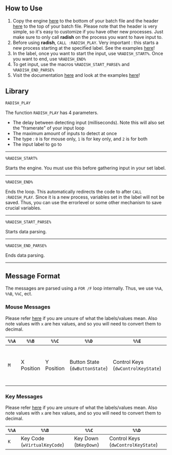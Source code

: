 ## How to Use

1. Copy the engine [here](../src/engine.bat) to the bottom of your batch file and the header [here](../src/header.bat) to the top of your batch file. Please note that the header is very simple, so it's easy to customize if you have other new processes. Just make sure to only call **radish** on the process you want to have input to.
2. Before using **radish**, ```CALL :RADISH_PLAY```. Very important : this starts a new process starting at the specified label. See the examples [here](ex)!
3. In the label, once you want to start the input, use ```%RADISH_START%```. Once you want to end, use ```%RADISH_END%```
4. To get input, use the macros ```%RADISH_START_PARSE%``` and ```%RADISH_END_PARSE%```
5. Visit the documentation [here](doc/README.md) and look at the examples [here](../ex)!

## Library

```Batch
RADISH_PLAY
```

The function ```RADISH_PLAY``` has 4 parameters. 
* The delay between detecting input (milliseconds). Note this will also set the "framerate" of your input loop
* The maximum amount of inputs to detect at once
* The type : ```0``` is for mouse only, ```1``` is for key only, and ```2``` is for both
* The input label to go to

---

```Batch
%RADISH_START%
```

Starts the engine. You must use this before gathering input in your set label.

---

```Batch
%RADISH_END%
```

Ends the loop. This automatically redirects the code to after ```CALL :RADISH_PLAY```. Since it is a new process, variables set in the label will not be saved. Thus, you can use the errorlevel or some other mechanism to save crucial variables.

---

```Batch
%RADISH_START_PARSE%
```

Starts data parsing.

---

```Batch
%RADISH_END_PARSE%
```

Ends data parsing.

---

## Message Format

The messages are parsed using a ```FOR /F``` loop internally. Thus, we use ```%%A```, ```%%B```, ```%%C```, ect.

### Mouse Messages

Please refer [here](https://learn.microsoft.com/en-us/windows/console/mouse-event-record-str) if you are unsure of what the labels/values mean. Also note values with ```x``` are hex values, and so you will need to convert them to decimal.

| ```%%A```  | ```%%B``` | ```%%C``` | ```%%D``` | ```%%E``` | ```%%F``` | ```%%G``` |
| ------------- | ------------- | ------------- | ------------- | ------------- | ------------- | ------------- |
| ```M```  | X Position  | Y Position  | Button State (```dwButtonState```) | Control Keys (```dwControlKeyState```) | Event (```dwEventFlags```) | Scroll Wheel Direction (```1``` for up, ```-1``` for down) |

### Key Messages

Please refer [here](https://learn.microsoft.com/en-us/windows/console/key-event-record-str) if you are unsure of what the labels/values mean. Also note values with ```x``` are hex values, and so you will need to convert them to decimal.

| ```%%A```  | ```%%B``` | ```%%C``` | ```%%D``` |
| ------------- | ------------- | ------------- | ------------- |
| ```K``` | Key Code (```wVirtualKeyCode```) | Key Down (```bKeyDown```) | Control Keys (```dwControlKeyState```)
